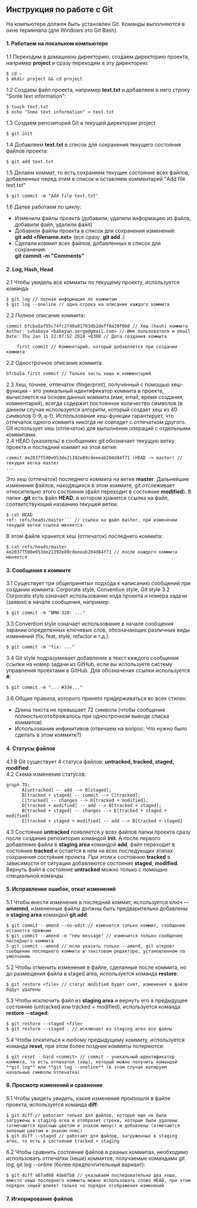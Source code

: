 ## Инструкция по работе с Git
На компьютере должен быть установлен Git. Команды выполняются в окне терминала (для Windows это Git Bash).
#### 1. Работаем на локальном компьютере
1.1 Переходим в домашнюю директорию, создаем директорию проекта, например **project** и сразу переходим в эту директорию:
```
$ cd ~
$ mkdir project && cd project
```
1.2 Создаем файл проекта, например **text.txt** и добавляем в него строку "Some text information":
```
$ touch text.txt
$ echo "Some text information" > text.txt
```
1.3 Создаем репозиторий Git в текущей директории project
```
$ git init
```
1.4 Добавляем **text.txt** в список для сохранения текущего состояния файлов проекта:
```
$ git add text.txt
```
1.5 Делаем коммит, то есть сохраняем текущее состояние всех файлов, добавленных перед этим в список и оставляем комментарий "Add file text.txt"
```
$ git commit -m "Add file text.txt"
```
1.6 Далее работаем по циклу:
* Изменили файлы проекта (добавили, удалили информацию из файла, добавили файл, удалили файл)
* Добавили файлы проекта в список для сохранения изменений:<br>
**git add <filename.ext>** (все сразу: **git add .**)
* Сделали коммит всех файлов, добавленных в список для сохранения:<br>
**git commit -m "Comments"**
#### 2. Log, Hash, Head
2.1 Чтобы увидель все коммиты по текущему проекту, используется команда:
```
$ git log // полная информация по коммитам
$ git log --oneline // одна строка на описание каждого коммита
```
2.2 Полное описание коммита:
```
commit bfcba5af55c74fc2f40a01703db2deff8a30f0b8 // Хеш (hash) коммита
Author: svbabaya <babayan.serge@gmail.com> // Имя пользователя и email
Date: Thu Jan 11 22:07:52 2024 +0300 // Дата создания коммита

    first commit // Комментарий, который добавляется при создании коммита
```
2.2 Однострочное описание коммита:
```
bfcba5a first commit // Только часть хеша и комментарий
```
2.3 Хеш, точнее, отпечаток (fingerprint), полученный с помощью хеш-функции - это уникальный идентификатор коммита в проекте, вычисляется на основе данных коммита (имя, email, время создания, комментарий), всегда содержит постоянное количество символов (в данном случае используется алгоритм, который создает хеш из 40 символов 0-9, a-f). Использование хеш-функции гарантирует, что отпечаток одного коммита никогда не совпадет с отпечатком другого. Git использует хеш (отпечаток) для выполнения операций с отдельными коммитами.<br>
2.4 HEAD (указатель) в сообщениях git обозначает текущую ветку проекта и последний коммит на этой ветке:
```
commit 4e2037f590e053de21392e89cdeeeab204d84f71 (HEAD -> master) // текущая ветка master
...
```
Это хеш (отпечаток) последнего коммита на ветке **master**. Дальнейшие изменения файлов, находящихся в этом коммите, git отслеживает относительно этого состояния (файл переходит в состояние **modified**). В папке **.git** есть файл **HEAD**, в котором хранится ссылка на файл, соответствующий названию текущей ветки:
```
$ cat HEAD
ref: refs/heads/master``` // ссылка на файл master, при изменении текущей ветки ссылка меняется
```
В этом файле хранится хеш (отпечаток) последнего коммита:
```
$ cat refs/heads/master
4e2037f590e053de21392e89cdeeeab204d84f71 // после каждого коммита меняется
```
#### 3. Сообщения в коммите
3.1 Существует три общепринятых подхода к написанию сообщений при создании коммита: Corporate style, Convention style, Git style
3.2 Corporate style означает использование кода проекта и номера задачи (заявки) в начале сообщения, например:
```
$ git commit -m "BMW-320: ..."
```
3.3 Convention style означает использование в начале сообщения зарании определенных ключевых слов, обозначающих различные виды изменений (fix, feat, style, refactor и т.д.):
```
$ git commit -m "fix: ..."
```
3.4 Git style подразумевает добавление в текст каждого сообщения ссылки на номер задачи из GitHub, если вы используете систему управления проектами в GitHub. Для обозначения ссылки используется **#**:
```
$ git commit -m "... #334..."
```
3.6 Общие правила, которого принято придерживаться во всех стилях:
* Длина текста не превышает 72 символа (чтобы сообщение полностью отображалось при однострочном выводе списка коммитов)
* Использование инфинитивов (отвечаем на вопрос: Что нужно было сделать в этом коммите?)
#### 4. Статусы файлов
4.1 В Git cуществует 4 статуса файлов: **untracked, tracked, staged, modified**.<br> 
4.2 Схема изменения статусов:

```mermaid
graph TD;
      A[untracked] -- add --> B[staged];
      B[tracked + staged] -- commit --> C[tracked];
      C[tracked] -- changes --> D[tracked + modified];
      D[tracked + modified] -- add --> B[tracked + staged];
      B[tracked + staged] -- changes --> E[tracked + staged + modified]
      E[tracked + staged + modified] -- add --> B[tracked + staged]
```

4.3 Состояние **untracked** появляется у всех файлов папки проекта сразу после создания репозитория командой **init**. А после первого добавления файла в **staging area** командой **add**, файл переходит в состояние **tracked** и остается в нем на всех последующих этапах сохранения состояния проекта. При этом к состоянию **tracked** в зависимости от ситуации добавляются состояния **staged**, **modified**. Вернуть файл в состояние **untracked** можно только с помощью специальной команды.
#### 5. Исправление ошибок, откат изменений
5.1 Чтобы внести изменения в последний коммит, используется ключ **--amemnd**, измененные файлы должны быть предварительно добавлены в **staging area** командой **git add**:
```
$ git commit --amend --no-edit // изменится только коммит, сообщение останется прежним
$ git commit --amend -m "new message" // изменится только сообщение последнего коммита
S git commit --amend // если указать только --amend, git откроет сообщение последнего коммита в текстовом редакторе, установленном по умолчанию
```
5.2 Чтобы отменить изменения в файле, сделанные после коммита, но до размещения файла в staged area, используется команда **restore**:
```
$ git restore <file> // статус modified будет снят, изменения в файле будут удалены
```
5.3 Чтобы исключить файл из **staging area** и вернуть его в предыдущее состояние (untracked или tracked + modified), используется команда **restore --staged**:
```
$ git restore --staged <file>
$ git restore --staged . // исключает из staging area все файлы
```
5.4 Чтобы откатиться к любому предыдущему коммиту, используется команда **reset**, при этом более поздние коммиты потеряются:
```
$ git reset --hard <commit> // commit - уникальный идентификатор коммита, то есть отпечаток (хеш), который можно получить командой **git log** или **git log --oneline** (в этом случае копируем начальные символы отпечатка)
```
#### 6. Просмотр изменений и сравнение
6.1 Чтобы увидеть увидеть, какие изменения произошли в файле проекта, используется команда **diff**:
```
$ git diff // работает только для файлов, которые еще не были загружены в staging area и отобразит строки, которые были удалены (отмечаются красным цветом и знаком минус) и добавлены (отмечаются зеленым цветом и знаком плюс)
$ git diff --staged // работает для файлов, загруженных в staging area, то есть в состоянии tracked + staging
```
6.2 Чтобы сравнить состояние файлов в разных коммитах, необходимо использовать отпечатки (хеши) коммитов, получаемые командами git log, git log --online (более предпочтительный вариант):
```
$ git diff a67a088 4de0fb8 // указываем последовательно два хеша, вместо хеша последнего коммита можно использовать слово HEAD, при этом порядок хешей влияет только на порядок отображения изменений
```
#### 7. Игнорирование файлов
